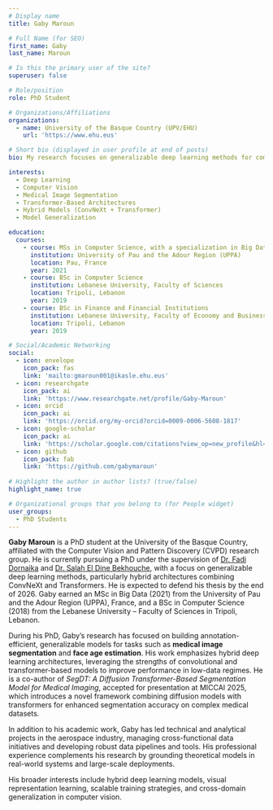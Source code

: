 ```yaml
---
# Display name
title: Gaby Maroun

# Full Name (for SEO)
first_name: Gaby  
last_name: Maroun

# Is this the primary user of the site?
superuser: false

# Role/position
role: PhD Student

# Organizations/Affiliations
organizations:
  - name: University of the Basque Country (UPV/EHU)
    url: 'https://www.ehu.eus'

# Short bio (displayed in user profile at end of posts)
bio: My research focuses on generalizable deep learning methods for computer vision, with applications in segmentation, classification, and visual understanding.

interests:
  - Deep Learning
  - Computer Vision
  - Medical Image Segmentation
  - Transformer-Based Architectures
  - Hybrid Models (ConvNeXt + Transformer)
  - Model Generalization

education:
  courses:
    - course: MSs in Computer Science, with a specialization in Big Data 
      institution: University of Pau and the Adour Region (UPPA)
      location: Pau, France
      year: 2021
    - course: BSc in Computer Science
      institution: Lebanese University, Faculty of Sciences 
      location: Tripoli, Lebanon
      year: 2019
    - course: BSc in Finance and Financial Institutions
      institution: Lebanese University, Faculty of Economy and Business Administrations  
      location: Tripoli, Lebanon
      year: 2019

# Social/Academic Networking
social:
  - icon: envelope
    icon_pack: fas
    link: 'mailto:gmaroun001@ikasle.ehu.eus'
  - icon: researchgate
    icon_pack: ai
    link: 'https://www.researchgate.net/profile/Gaby-Maroun'
  - icon: orcid
    icon_pack: ai
    link: 'https://orcid.org/my-orcid?orcid=0009-0006-5608-1817'
  - icon: google-scholar
    icon_pack: ai
    link: 'https://scholar.google.com/citations?view_op=new_profile&hl=en'
  - icon: github
    icon_pack: fab
    link: 'https://github.com/gabymaroun'
    
# Highlight the author in author lists? (true/false)
highlight_name: true

# Organizational groups that you belong to (for People widget)
user_groups:
  - PhD Students
---
```


**Gaby Maroun** is a PhD student at the University of the Basque Country, affiliated with the Computer Vision and Pattern Discovery (CVPD) research group. He is currently pursuing a PhD under the supervision of [Dr. Fadi Dornaika](https://cvpd.github.io/author/fadi-dornaika/) and [Dr. Salah El Dine Bekhouche](https://cvpd.github.io/author/salah-el-dine-bekhouche/), with a focus on generalizable deep learning methods, particularly hybrid architectures combining ConvNeXt and Transformers. He is expected to defend his thesis by the end of 2026. Gaby earned an MSc in Big Data (2021) from the University of Pau and the Adour Region (UPPA), France, and a BSc in Computer Science (2018) from the Lebanese University – Faculty of Sciences in Tripoli, Lebanon.

During his PhD, Gaby’s research has focused on building annotation-efficient, generalizable models for tasks such as **medical image segmentation** and **face age estimation**. His work emphasizes hybrid deep learning architectures, leveraging the strengths of convolutional and transformer-based models to improve performance in low-data regimes. He is a co-author of *SegDT: A Diffusion Transformer-Based Segmentation Model for Medical Imaging*, accepted for presentation at MICCAI 2025, which introduces a novel framework combining diffusion models with transformers for enhanced segmentation accuracy on complex medical datasets.

In addition to his academic work, Gaby has led technical and analytical projects in the aerospace industry, managing cross-functional data initiatives and developing robust data pipelines and tools. His professional experience complements his research by grounding theoretical models in real-world systems and large-scale deployments.

His broader interests include hybrid deep learning models, visual representation learning, scalable training strategies, and cross-domain generalization in computer vision.
